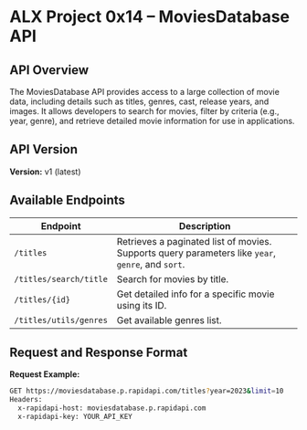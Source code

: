 # ALX Project 0x14 – MoviesDatabase API

## API Overview
The MoviesDatabase API provides access to a large collection of movie data, including details such as titles, genres, cast, release years, and images. It allows developers to search for movies, filter by criteria (e.g., year, genre), and retrieve detailed movie information for use in applications.

## API Version
**Version:** v1 (latest)

## Available Endpoints
| Endpoint | Description |
|-----------|--------------|
| `/titles` | Retrieves a paginated list of movies. Supports query parameters like `year`, `genre`, and `sort`. |
| `/titles/search/title` | Search for movies by title. |
| `/titles/{id}` | Get detailed info for a specific movie using its ID. |
| `/titles/utils/genres` | Get available genres list. |

## Request and Response Format
**Request Example:**
```bash
GET https://moviesdatabase.p.rapidapi.com/titles?year=2023&limit=10
Headers:
  x-rapidapi-host: moviesdatabase.p.rapidapi.com
  x-rapidapi-key: YOUR_API_KEY